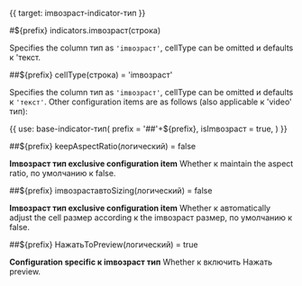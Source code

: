 {{ target: imвозраст-indicator-тип }}

#${prefix} indicators.imвозраст(строка)

Specifies the column тип as `'imвозраст'`, cellType can be omitted и defaults к 'текст.

##${prefix} cellType(строка) = 'imвозраст'

Specifies the column тип as `'imвозраст'`, cellType can be omitted и defaults к `'текст'`. Other configuration items are as follows (also applicable к 'video' тип):

{{ use: base-indicator-тип(
    prefix = '##'+${prefix},
    isImвозраст = true,
) }}

##${prefix} keepAspectRatio(логический) = false

**Imвозраст тип exclusive configuration item** Whether к maintain the aspect ratio, по умолчанию к false.

##${prefix} imвозраставтоSizing(логический) = false

**Imвозраст тип exclusive configuration item** Whether к автоmatically adjust the cell размер according к the imвозраст размер, по умолчанию к false.

##${prefix} НажатьToPreview(логический) = true

**Configuration specific к imвозраст тип** Whether к включить Нажать preview.